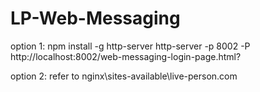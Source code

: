 # LP-Web-Messaging


option 1:
npm install -g http-server
http-server -p 8002 -P http://localhost:8002/web-messaging-login-page.html?


option 2:
refer to nginx\sites-available\live-person.com